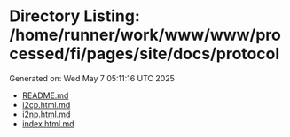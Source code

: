 # Directory Listing: /home/runner/work/www/www/processed/fi/pages/site/docs/protocol
Generated on: Wed May  7 05:11:16 UTC 2025

- [README.md](README.md)
- [i2cp.html.md](i2cp.html.md)
- [i2np.html.md](i2np.html.md)
- [index.html.md](index.html.md)
